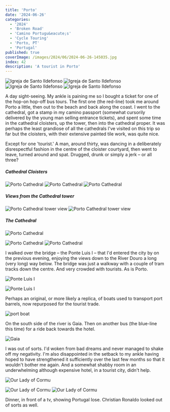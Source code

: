 ```yaml
---
title: 'Porto'
date: '2024-06-26'
categories:
  - '2024'
  - 'Broken Road'
  - 'Camino Portugu&eacute;s'
  - 'Cycle Touring'
  - 'Porto, PT'
  - 'Portugal'
published: true
coverImage: /images/2024/06/2024-06-26-145035.jpg
index: 42
description: 'A tourist in Porto'
---
```


<script>
	import Callout from '$lib/components/Callout.svelte'
  import Img from '$lib/components/Img.svelte'
  import DayCardHGroup from '$lib/components/DayCardHGroup.svelte'
</script>

<section class="card">
  
  <DayCardHGroup
    where="Porto and Gaia"
    when=""
    distance="" 
  />

<Img
  src="/images/2024/06/2024-06-26-112022.jpg"
  alt="Igreja de Santo Ildefonso"
  caption="Igreja de Santo Ildefonso, overlooking Batalha Square"
/>
<Img
  src="/images/2024/06/2024-06-26-112200.jpg"
  alt="Igreja de Santo Ildefonso"
/>
<Img
  src="/images/2024/06/2024-06-26-112534.jpg"
  alt="Igreja de Santo Ildefonso"
/>
<Img
  src="/images/2024/06/2024-06-26-112552.jpg"
  alt="Igreja de Santo Ildefonso"
/>

  <p>A day sight-seeing. My ankle is paining me so I bought a ticket for one of the hop-on hop-off bus tours. The first one (the red-line) took me around Porto a little, then out to the beach and back along the coast. I went to the cathedral, got a stamp in my camino passport (somewhat cursorily delivered by the young man selling entrance tickets), and spent some time in the cathedral cloisters, up the tower, then into the cathedral proper. It was perhaps the least grandiose of all the cathedrals I've visited on this trip so far but the cloisters, with their extensive painted tile work, was quite nice.</p>

  <p>Except for one 'tourist.' A man, around thirty, was dancing in a deliberately disrespectful fashion in the centre of the cloister courtyard, then went to leave, turned around and spat. Drugged, drunk or simply a jerk &ndash; or all three?</p>

  <h5>Cathedral Cloisters</h5>

<Img
  src="/images/2024/06/2024-06-26-142414.jpg"
  alt="Porto Cathedral"
  caption="Cathedral cloisters"
/>
<Img
  src="/images/2024/06/2024-06-26-142428.jpg"
  alt="Porto Cathedral"
/>
<Img
  src="/images/2024/06/2024-06-26-142558.jpg"
  alt="Porto Cathedral"
/>

<!-- <Img
  src="/images/2024/06/2024-06-26-143302.jpg"
  alt="Porto Cathedral"
/> -->
<!-- <Img
  src="/images/2024/06/2024-06-26-143448.jpg"
  alt="Porto Cathedral"
  caption="Splendid tilework"
/> -->

<h5>Views from the Cathedral tower</h5>

<Img
  src="/images/2024/06/2024-06-26-143841.jpg"
  alt="Porto Cathedral tower view"
  caption="Ponte Luis I bridge"
/>
<Img
  src="/images/2024/06/2024-06-26-144015.jpg"
  alt="Porto Cathedral tower view"
/>

<h5>The Cathedral</h5>

<Img
  src="/images/2024/06/2024-06-26-141755.jpg"
  alt="Porto Cathedral"
/>

<!-- <Img
  src="/images/2024/06/2024-06-26-144831.jpg"
  alt="Porto Cathedral"
/> -->

<Img
  src="/images/2024/06/2024-06-26-145018.jpg"
  alt="Porto Cathedral"
/>
<Img
  src="/images/2024/06/2024-06-26-145035.jpg"
  alt="Porto Cathedral"
/>

  <p>I walked over the bridge &ndash; the Ponte Luis I &ndash; that I'd entered the city by on the previous evening, enjoying the views down to the River Douro a long (very long) way below. The bridge was just a walkway with a couple of tram tracks down the centre. And very crowded with tourists. As is Porto. </p>

<Img
  src="/images/2024/06/2024-06-26-135924.jpg"
  alt="Ponte Luis I"
  caption="Ponte Luis I"
/>

<Img
  src="/images/2024/06/2024-06-26-135841.jpg"
  alt="Ponte Luis I"
/>

<p>Perhaps an original, or more likely a replica, of boats used to transport port barrels, now repurposed for the tourist trade.</p>

<Img
  src="/images/2024/06/2024-06-26-151704.jpg"
  alt="port boat"
/>

<p>On the south side of the river is Gaia. Then on another bus (the blue-line this time) for a ride back towards the hotel.
</p>

<Img
  src="/images/2024/06/2024-06-26-152942.jpg"
  alt="Gaia"
  caption="Gaia"
/>

  <p>I was out of sorts. I'd woken from bad dreams and never managed to shake off my negativity. I'm also disappointed in the setback to my ankle having hoped to have strengthened it sufficiently over the last few months so that it wouldn't bother me again. And a somewhat shabby room in an underwhelming although expensive hotel, in a tourist city, didn't help. </p>

<Img
  src="/images/2024/06/2024-06-26-180710.jpg"
  alt="Our Lady of Cormu"
  caption="The side wall of the catholic Church of our Lady of Cormu"
/>

<!-- <Img
  src="/images/2024/06/2024-06-26-180625.jpg"
  alt="Our Lady of Cormu"
/> -->

<Img
  src="/images/2024/06/2024-06-26-180743.jpg"
  alt="Our Lady of Cormu"
/>
<Img
  src="/images/2024/06/2024-06-26-180752.jpg"
  alt="Our Lady of Cormu"
/>

  <p>Dinner, in front of a tv, showing Portugal lose. Christian Ronaldo looked out of sorts as well.</p>
</section>
